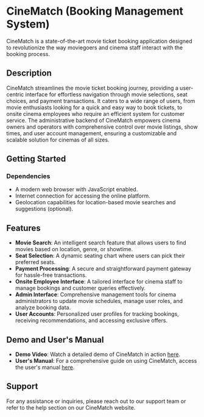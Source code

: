 # CineMatch (Booking Management System)

CineMatch is a state-of-the-art movie ticket booking application designed to revolutionize the way moviegoers and cinema staff interact with the booking process.

## Description

CineMatch streamlines the movie ticket booking journey, providing a user-centric interface for effortless navigation through movie selections, seat choices, and payment transactions. It caters to a wide range of users, from movie enthusiasts looking for a quick and easy way to book tickets, to onsite cinema employees who require an efficient system for customer service. The administrative backend of CineMatch empowers cinema owners and operators with comprehensive control over movie listings, show times, and user account management, ensuring a customizable and scalable solution for cinemas of all sizes.

## Getting Started

### Dependencies

- A modern web browser with JavaScript enabled.
- Internet connection for accessing the online platform.
- Geolocation capabilities for location-based movie searches and suggestions (optional).

## Features

- **Movie Search**: An intelligent search feature that allows users to find movies based on location, genre, or showtime.
- **Seat Selection**: A dynamic seating chart where users can pick their preferred seats.
- **Payment Processing**: A secure and straightforward payment gateway for hassle-free transactions.
- **Onsite Employee Interface**: A tailored interface for cinema staff to manage bookings and customer queries effectively.
- **Admin Interface**: Comprehensive management tools for cinema administrators to update movie schedules, manage user roles, and analyze booking data.
- **User Accounts**: Personalized user profiles for tracking bookings, receiving recommendations, and accessing exclusive offers.

## Demo and User's Manual

- **Demo Video**: Watch a detailed demo of CineMatch in action [here](#).
- **User's Manual**: For a comprehensive guide on using CineMatch, access the user's manual [here](https://drive.google.com/file/d/1otMU8aTyym38jcvk-12iPkG6LWXou9s9/view?usp=sharing).
  
## Support

For any assistance or inquiries, please reach out to our support team or refer to the help section on our CineMatch website.
